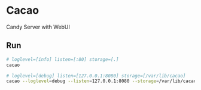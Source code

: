 # Cacao

Candy Server with WebUI

## Run

```bash
# loglevel=[info] listen=[:80] storage=[.]
cacao

# loglevel=[debug] listen=[127.0.0.1:8080] storage=[/var/lib/cacao]
cacao --loglevel=debug --listen=127.0.0.1:8080 --storage=/var/lib/cacao
```
